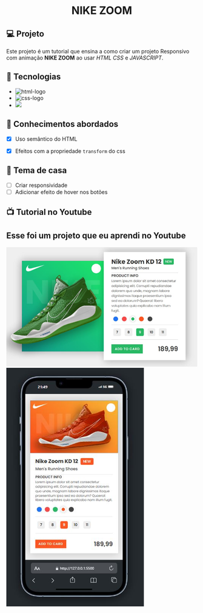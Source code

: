 <h1 align="center">
  NIKE ZOOM
</h1>

## 💻 Projeto

Este projeto é um tutorial que ensina a como criar um projeto Responsivo com animação **NIKE ZOOM** ao usar _HTML_ _CSS_ e _JAVASCRIPT_.

## 🚀 Tecnologias

- <img src="https://img.shields.io/badge/HTML5-E34F26?style=for-the-badge&logo=html5&logoColor=white" alt="html-logo" />
- <img src="https://img.shields.io/badge/CSS3-1572B6?style=for-the-badge&logo=css3&logoColor=white" alt="css-logo" />
- <img src="https://img.shields.io/badge/JavaScript-F7DF1E?style=for-the-badge&logo=javascript&logoColor=black" />

## 📔 Conhecimentos abordados

- [x] Uso semântico do HTML
- [x] Efeitos com a propriedade `transform` do css


## 📝 Tema de casa

- [ ] Criar responsividade
- [ ] Adicionar efeito de hover nos botões

## 📺 Tutorial no Youtube
<h2>Esse foi um projeto que eu aprendi no Youtube</h2>
<img src="https://github.com/DennisDev2911/NIKE-ZOOM/blob/main/img/nike%20zoom.JPG?raw=true">
<img src="https://github.com/DennisDev2911/NIKE-ZOOM/blob/main/img/nike%20zoom%20responsivo.JPG?raw=true">
